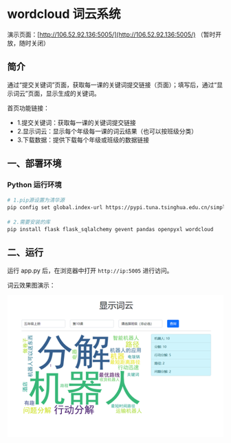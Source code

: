 # wordcloud 词云系统

演示页面：[http://106.52.92.136:5005/](http://106.52.92.136:5005/) （暂时开放，随时关闭）

## 简介

通过“提交关键词”页面，获取每一课的关键词提交链接（页面）；填写后，通过“显示词云”页面，显示生成的关键词。

首页功能链接：
- 1.提交关键词：获取每一课的关键词提交链接
- 2.显示词云：显示每个年级每一课的词云结果（也可以按班级分类）
- 3.下载数据：提供下载每个年级或班级的数据链接

## 一、部署环境

### Python 运行环境

```bash
# 1.pip源设置为清华源
pip config set global.index-url https://pypi.tuna.tsinghua.edu.cn/simple

# 2.需要安装的库
pip install flask flask_sqlalchemy gevent pandas openpyxl wordcloud

```

## 二、运行

运行 app.py 后，在浏览器中打开 `http://ip:5005` 进行访问。

词云效果图演示：

![词云效果图](wordcloud.png)